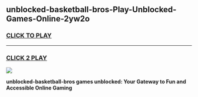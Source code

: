 
## unblocked-basketball-bros-Play-Unblocked-Games-Online-2yw2o
<h3>
<a href="https://premium76.site?title=unblocked-basketball-bros&ref=25A">CLICK TO PLAY</a></h3>
<hr>

<h3>
<a href="https://premium76.site?title=unblocked-basketball-bros&ref=25A">CLICK 2 PLAY</a>
  
</h3>

<a href="https://premium76.site?title=unblocked-basketball-bros&ref=25A"><img src="https://clearcache.store/games.png"></a>


**unblocked-basketball-bros games unblocked: Your Gateway to Fun and Accessible Online Gaming**
